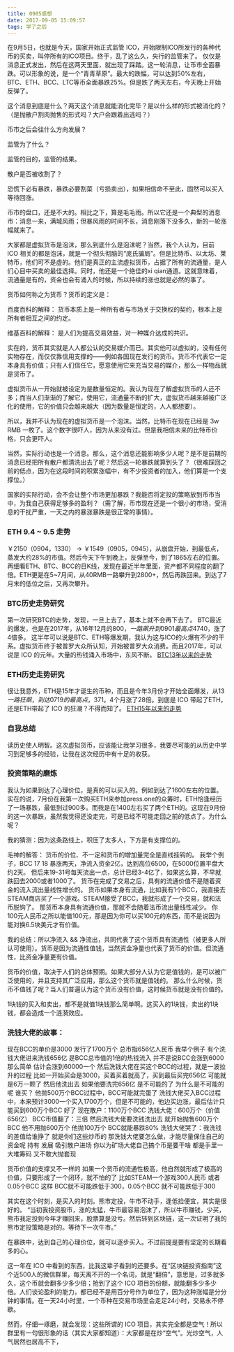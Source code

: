 ```yaml
---
title: 0905感想
date: 2017-09-05 15:09:57
tags: 学了之后
---
```


在9月5日，也就是今天，国家开始正式监管 ICO，开始限制ICO所发行的各种代币的买卖，叫停所有的ICO项目。终于，乱了这么久，央行的监管来了。
仅仅是消息正式发出，然后在这两天里面，就出现了踩踏。这一轮消息，让币市全面暴跌。可以形象的说，是一个“青青草原”。最大的跌幅，可以达到50%左右，BTC、ETH、BCC、LTC等币全面暴跌25%。但是跌了两天左右，今天晚上开始反弹了。

这个消息到底是什么？两天这个消息就能消化完毕？是以什么样的形式被消化的？（是抛散户割肉抛售的形式吗？大户会跟着出逃吗？）

币市之后会往什么方向发展？

监管为了什么？

监管的目的，监管的结果。

散户是否被收割了？

恐慌下必有暴跌，暴跌必要割菜（亏损卖出），如果相信命不至此，固然可以买入等待回涨。

币市的盘口，还是不大的。相比之下，算是毛毛雨。所以它还是一个典型的消息市：消息一来，满城风雨；但暴风雨的时间不长，消息刚落下没多久，新的一轮涨幅就来了。

大家都是虚拟货币是泡沫，那么到底什么是泡沫呢？当然，我个人认为，目前 ICO 相关的都是泡沫，就是一个彻头彻脑的“庞氏骗局”。但是比特币、以太坊、莱特币，他们可不是虚的。他们是真正的主流虚拟货币，占据了所有的流通量，是人们心目中买卖的最佳选择。同时，他还是一个绝佳的xi qian通道。这就意味着，流通量是有的，资金也会有涌入的时候，所以持续的涨也就是必然的事了。

货币如何称之为货币？货币的定义是：

百度百科的解释：
货币本质上是一种所有者与市场关于交换权的契约，根本上是所有者相互之间的约定。

维基百科的解释：
是人们为提高交易效益，对一种媒介达成的共识。

实在的，货币其实就是人人都公认的交易媒介而已。其实他可以虚拟的，没有任何实物存在，而仅仅靠信用支撑的——例如各国现在发行的货币。货币不代表它一定本身具有价值；只有人们信任它，愿意使用它来充当交易的媒介，那么一样物品就是货币了。

虚拟货币从一开始就被设定为是数量恒定的。我认为现在了解虚拟货币的人还不多；而当人们渐渐的了解它，使用它，流通量不断的扩大，虚拟货币越来越被广泛化的使用，它的价值只会越来越大（因为数量是恒定的，人人都想要）。

所以，我并不认为现在的虚拟货币是一个泡沫。当然，比特币在现在已经是 3w RMB 一枚了。这个数字很吓人，因为从来没有过。但是我相信未来的比特币价格，只会更吓人。



当然，实际行动也是一个消息。那么，这个消息还能影响多少人呢？是不是前期的消息已经把所有散户都清洗出去了呢？然后这一轮暴跌就算到头了？（很难踩回之前的低点，因为在这段时间的积累涨幅中，有不少投资者的加入，他们算是一个支撑位。）

国家的实际行动，会不会让整个市场更加暴跌？我能否将定投的策略放到币市当中，为我自己获得足够多的盈利？（需了解，币市现在还是一个很小的市场，受消息的干扰严重，一天之内的暴涨暴跌是很正常的事情）。


### ETH 9.4 ~ 9.5 走势
￥2150（0904，1330） ->  ￥1549（0905，0945），从崩盘开始，到最低点，蒸发大约28%的市值。然后今天下午到晚上，反弹至今，到了1865左右的位置。
再细看ETH、BTC、BCC的日K线，发现在最近半年里面，资产都不同程度的翻了倍。ETH更是在5~7月间，从40RMB一路攀升到2800+，然后再跌回来。到达了7月末的低位之后，又再次攀升。

### BTC历史走势研究
第一次研究BTC的走势，发现，一旦上去了，基本上就不会再下去了。
BTC最近的爆发，也是在2017年，从16年12月的$800，一路飙升到0901最高点$4740，涨了4倍多。
这半年可以说是BTC、ETH等爆发期，我认为这与ICO的火爆有不少的干系。虚拟货币终于被普罗大众所认知，开始被普罗大众消费。而且2017年，可以说是 ICO 的元年。大量的热钱涌入市场中，东风不断。
[BTC13年以来的走势](https://coinmarketcap.com/currencies/bitcoin/#charts)

### ETH历史走势研究
很让我意外，ETH是15年才诞生的币种，而且是今年3月份才开始全面爆发，从$13一路狂飙，到达0719的最高点，$371。4个月涨了28倍。到底是 ICO 带起了ETH，还是ETH带起了 ICO 的狂潮？不得而知了。
[ETH15年以来的走势](https://coinmarketcap.com/currencies/ethereum/#charts)

### 自我总结

读历史使人明智。这次虚拟货币，应该能让我学习很多，我要尽可能的从历史中学习到足够多的经验，让我在这次经历中有十足的收获。

### 投资策略的磨炼

我认为如果到达了心理价位，是真的可以买入的。例如到达了1600左右的位置。实在的说，7月份在我第一次购买ETH来参加press.one的众筹时，ETH恰逢经历了一场暴跌，最低到过900多。而我是在1400左右买了两个ETH的。这现在9月份的这一次暴跌，虽然我觉得还没走完，可是已经不可能走回之前的低点了。为什么呢？

我的猜测：因为这条路线上，积压了太多人，下方是有支撑位的。

毛神的解答：
货币的价位、不一定和货币的增加量完全是直线挂钩的。
我举个例子，BCC 17 18 暴涨两天，净流入资金2亿，达到高位6500，在5000位置平盘大约2天。
但后来19-31号每天流出一点，总计已经3-4亿了，如果这么算，不早就跌回去2000或者1000了。
货币在完成了交易之后，具有的流通价值不是随着资金的流入流出量线性增长的。
货币如果本身有流通，比如我有1个BCC，我直接去STEAM商店买了一个游戏。STEAM接受了BCC，我就形成了一个交易，就和法币脱钩了。
那货币本身具有流通价值，那就不会随着法币流出量线性减少。
你100元人民币之所以能值100元，那是因为你可以买100元的东西，而不是说因为能对换6.5块美元才有价值。

我的总结：所以净流入 && 净流出，共同代表了这个货币具有流通性（被更多人所认可使用）。货币是因为流通性值钱，当然资金净量也代表了货币的价值。但流通性，比资金净量更有价值。

货币的价值，取决于人们的总体预期。如果大部分人认为它是值钱的，是可以被广泛使用的，并且支持其广泛应用，那么这个货币就是值钱的。
那么什么时候，货币不值钱了呢？当人们普遍认为这个货币没有价值，这时候货币就是没有价值的。

1块钱的买入和卖出，都不是就值1块钱那么简单啊。这买入的1块钱，卖出的1块钱，都会造成一个涟漪效应。

### 洗钱大佬的故事：

现在BCC的单价是3000  发行了1700万个   总市指656亿人民币   我举个例子 有个洗钱大佬进来洗钱656亿 是BCC总市值的1倍的热钱流入  并不是说BCC会涨到6000那么简单  估计会涨到60000一个
然后洗钱大佬在买这个BCC的过程，就是一波拉升的过程
比如一开始买会是3000，买着买着就高了，买到最后买完656亿 可能就是6万一颗了
然后他洗出去
如果他要洗完656亿 是不可能的了
为什么是不可能的呢
谁买？
他抛500万个BCC过程中，BCC可能就完蛋了
洗钱大佬买入BCC过程中，本来预计3000一个买入1700万个，但是不可能的，他边买边涨，最后估计只能买到600万个BCC
好了 现在散户：1100万个BCC  洗钱大佬：600万个（价值656亿）
BCC市值翻了：三倍
然后洗钱大佬要洗钱洗出去
就开始抛售600万个BCC
他不用抛600万个
他抛100万个 BCC就能暴跌80%
洗钱大佬哭了：我洗钱的差值给谁挣了
就是你们这些炒币的
那洗钱大佬要怎么做，才能尽量保住自己的资金呢
持有 发展 吸引散户进场
你以为矿场大佬自己搞个币是要干啥 都是手里一大堆筹码 又不敢大抛套现

货币价值的支撑又不一样的 如果一个货币的流通性极高，他自然就形成了极高的价值，只要形成了一个闭环，就不怕的了
比如STEAM一个游戏300人民币  或者0.05个BCC
这样 BCC就不可能跌低于300，0.05个BCC 就不可能跌低于300

其实在这个时刻，是买入的时刻。熊市定投，牛市不动手，逢低捡便宜，其实是很好的。
“当初我投资股市，涨的太猛，牛市最容易泡沫了，所以牛市赚钱，少买，熊市我定投到今年才赚回来，股票算是没亏。然后转到区块链，这一次证明了我的熊市定投策略是对的。等待下一次牛市。”

在暴跌中，达到自己的心理价位，就可以逐步买入。不过前提是要有坚定的长期看多的心。

这一年在 ICO 中看到的东西，比我这辈子看到的还要多。在“区块链投资指南”这个近500人的微信群里，每天离不开的一个名词，就是“翻倍”，意思是，过多就多久，这个币就会翻多少多少倍；抢到了这个 ICO 项目的份额，就能翻多少多少倍。人们谈论盈利的能力，都已经不是用百分号作为单位了，因为这种涨幅是分分钟的事情。在一天24小时里，一个币种在交易市场里会走足24小时，交易永不停歇。

然而，仔细一琢磨，就会发现：这些所谓的 ICO 项目，其实完全都是空气！所以群里有一句很形象的话（其实大家都知道）：大家都是在炒“空气”。光炒空气，人气居然也居高不下，


